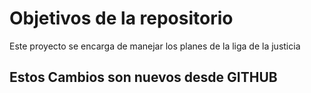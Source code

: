 # Objetivos de la repositorio

Este proyecto se encarga de manejar los planes de la liga de la justicia

## Estos Cambios son nuevos desde GITHUB
